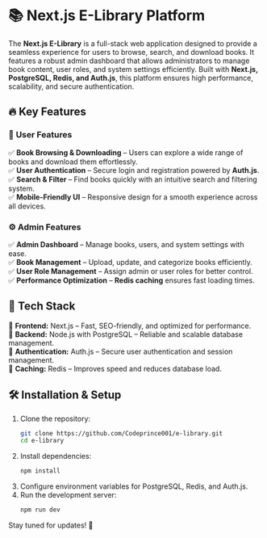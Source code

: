 # 📚 Next.js E-Library Platform  

The **Next.js E-Library** is a full-stack web application designed to provide a seamless experience for users to browse, search, and download books. It features a robust admin dashboard that allows administrators to manage book content, user roles, and system settings efficiently. Built with **Next.js, PostgreSQL, Redis, and Auth.js**, this platform ensures high performance, scalability, and secure authentication.  

## 🔥 Key Features  

### 🎯 **User Features**  
✅ **Book Browsing & Downloading** – Users can explore a wide range of books and download them effortlessly.  
✅ **User Authentication** – Secure login and registration powered by **Auth.js**.  
✅ **Search & Filter** – Find books quickly with an intuitive search and filtering system.  
✅ **Mobile-Friendly UI** – Responsive design for a smooth experience across all devices.  

### ⚙️ **Admin Features**  
✅ **Admin Dashboard** – Manage books, users, and system settings with ease.  
✅ **Book Management** – Upload, update, and categorize books efficiently.  
✅ **User Role Management** – Assign admin or user roles for better control.  
✅ **Performance Optimization** – **Redis caching** ensures fast loading times.  

## 🚀 Tech Stack  
🔹 **Frontend:** Next.js – Fast, SEO-friendly, and optimized for performance.  
🔹 **Backend:** Node.js with PostgreSQL – Reliable and scalable database management.  
🔹 **Authentication:** Auth.js – Secure user authentication and session management.  
🔹 **Caching:** Redis – Improves speed and reduces database load.  

## 🛠️ Installation & Setup  
1. Clone the repository:  
   ```bash
   git clone https://github.com/Codeprince001/e-library.git
   cd e-library
   ```  
2. Install dependencies:  
   ```bash
   npm install
   ```  
3. Configure environment variables for PostgreSQL, Redis, and Auth.js.  
4. Run the development server:  
   ```bash
   npm run dev
   ```  

Stay tuned for updates! 🚀
